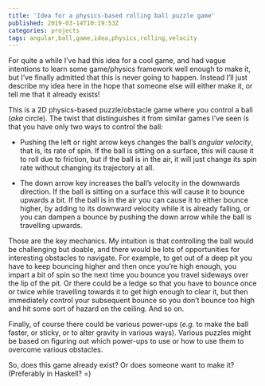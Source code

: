 ```yaml
---
title: 'Idea for a physics-based rolling ball puzzle game'
published: 2019-03-14T10:19:53Z
categories: projects
tags: angular,ball,game,idea,physics,rolling,velocity
---
```


<p>For quite a while I’ve had this idea for a cool game, and had vague intentions to learn some game/physics framework well enough to make it, but I’ve finally admitted that this is never going to happen. Instead I’ll just describe my idea here in the hope that someone else will either make it, or tell me that it already exists!</p>
<p>This is a 2D physics-based puzzle/obstacle game where you control a ball (<em>aka</em> circle). The twist that distinguishes it from similar games I’ve seen is that you have only two ways to control the ball:</p>
<ul>
<li><p>Pushing the left or right arrow keys changes the ball’s <em>angular velocity</em>, that is, its rate of spin. If the ball is sitting on a surface, this will cause it to roll due to friction, but if the ball is in the air, it will just change its spin rate without changing its trajectory at all.</p></li>
<li><p>The down arrow key increases the ball’s velocity in the downwards direction. If the ball is sitting on a surface this will cause it to bounce upwards a bit. If the ball is in the air you can cause it to either bounce higher, by adding to its downward velocity while it is already falling, or you can dampen a bounce by pushing the down arrow while the ball is travelling upwards.</p></li>
</ul>
<p>Those are the key mechanics. My intuition is that controlling the ball would be challenging but doable, and there would be lots of opportunities for interesting obstacles to navigate. For example, to get out of a deep pit you have to keep bouncing higher and then once you’re high enough, you impart a bit of spin so the next time you bounce you travel sideways over the lip of the pit. Or there could be a ledge so that you have to bounce once or twice while travelling towards it to get high enough to clear it, but then immediately control your subsequent bounce so you don’t bounce too high and hit some sort of hazard on the ceiling. And so on.</p>
<p>Finally, of course there could be various power-ups (<em>e.g.</em> to make the ball faster, or sticky, or to alter gravity in various ways). Various puzzles might be based on figuring out which power-ups to use or how to use them to overcome various obstacles.</p>
<p>So, does this game already exist? Or does someone want to make it? (Preferably in Haskell? =)</p>

